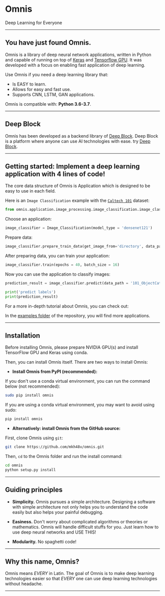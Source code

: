 # Omnis
Deep Learning for Everyone

------------------


## You have just found Omnis.

Omnis is a library of deep neural network applications, written in Python and capable of running on top of [Keras](https://github.com/keras-team/keras) and [Tensorflow GPU](https://www.tensorflow.org/install/gpu). It was developed with a focus on enabling fast application of deep learning.

Use Omnis if you need a deep learning library that:

- Is EASY to learn.
- Allows for easy and fast use.
- Supports CNN, LSTM, GAN applications.

Omnis is compatible with: __Python 3.6-3.7__.

------------------


## Deep Block

Omnis has been developed as a backend library of [Deep Block](https://deepblock.site). Deep Block is a platform where anyone can use AI technologies with ease. try [Deep Block](https://deepblock.site).

------------------


## Getting started: Implement a deep learning application with 4 lines of code!

The core data structure of Omnis is Application which is designed to be easy to use in each field.

Here is an `Image Classification` example with the [`Caltech 101`](http://www.vision.caltech.edu/Image_Datasets/Caltech101/) dataset:

```python
from omnis.application.image_processing.image_classification.image_classification import Image_Classification
```

Choose an application:

```python
image_classifier = Image_Classification(model_type = 'densenet121')
```

Prepare data:

```python
image_classifier.prepare_train_data(get_image_from='directory', data_path='101_ObjectCategories')
```

After preparing data, you can train your application:

```python
image_classifier.train(epochs = 40, batch_size = 16)
```

Now you can use the application to classify images:

```python
prediction_result = image_classifier.predict(data_path = '101_ObjectCategories/accordion')

print('predict labels')
print(prediction_result)
```

For a more in-depth tutorial about Omnis, you can check out:

In the [examples folder](https://github.com/mkh48v/omnis/tree/master/example) of the repository, you will find more applications.

------------------


## Installation

Before installing Omnis, please prepare NVIDIA GPU(s) and install TensorFlow GPU and Keras using conda.

Then, you can install Omnis itself. There are two ways to install Omnis:

- **Install Omnis from PyPI (recommended):**

If you don't use a conda virtual environment, you can run the command below (not recommended):

```sh
sudo pip install omnis
```

If you are using a conda virtual environment, you may want to avoid using sudo:

```sh
pip install omnis
```

- **Alternatively: install Omnis from the GitHub source:**

First, clone Omnis using `git`:

```sh
git clone https://github.com/mkh48v/omnis.git
```

 Then, `cd` to the Omnis folder and run the install command:
```sh
cd omnis
python setup.py install
```

------------------


## Guiding principles

- __Simplicity.__ Omnis pursues a simple architecture. Designing a software with simple architecture not only helps you to understand the code easily but also helps your painful debugging.

- __Easiness.__ Don't worry about complicated algorithms or theories or mathematics. Omnis will handle difficult stuffs for you. Just learn how to use deep neural networks and USE THIS!

- __Modularity.__ No spaghetti code!

------------------


## Why this name, Omnis?

Omnis means _EVERY_ in Latin. The goal of Omnis is to make deep learning technologies easier so that _EVERY_ one can use deep learning technologies without headache.

------------------
